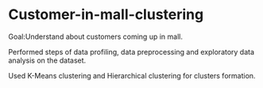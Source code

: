 # Customer-in-mall-clustering
Goal:Understand about customers coming up in mall.

Performed steps of data profiling, data preprocessing and exploratory data analysis on the dataset.

Used K-Means clustering and Hierarchical clustering for clusters formation.
